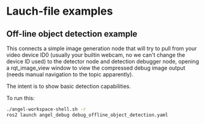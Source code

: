 # Lauch-file examples

## Off-line object detection example
This connects a simple image generation node that will try to pull from your
video device ID0 (usually your builtin webcam, no we can't change the device 
ID used) to the detector node and detection debugger node, opening a
rqt_image_view window to view the compressed debug image output (needs manual
navigation to the topic apparently).

The intent is to show basic detection capabilities.

To run this:
```bash
./angel-workspace-shell.sh -r
ros2 launch angel_debug debug_offline_object_detection.yaml
```
